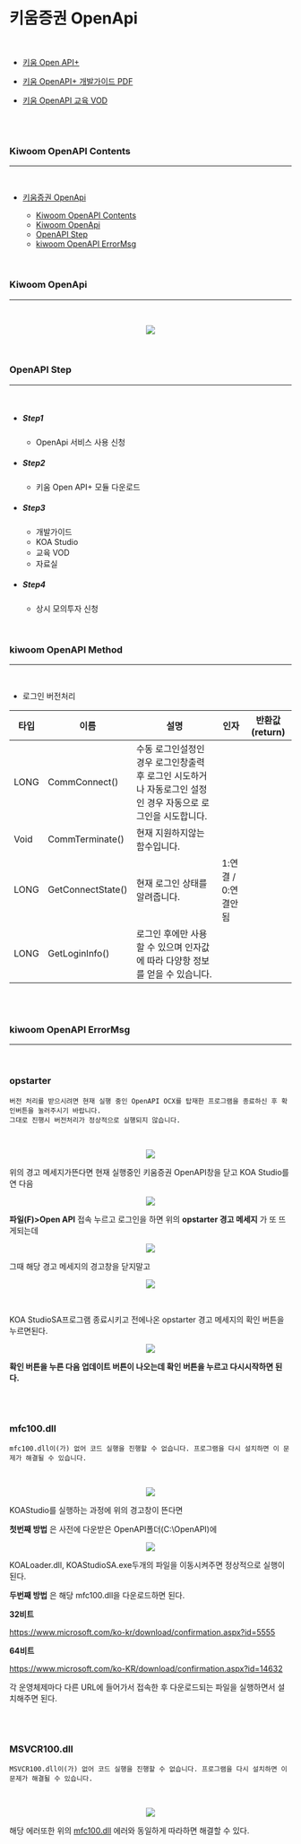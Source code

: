 # 키움증권 OpenApi

<br>

+ [키움 Open API+](https://www1.kiwoom.com/nkw.templateFrameSet.do?m=m1408000000)

+ [키움 OpenAPI+ 개발가이드 PDF](https://download.kiwoom.com/web/openapi/kiwoom_openapi_plus_devguide_ver_1.5.pdf)

+ [키움 OpenAPI 교육 VOD](https://www.howtostock.com/acdm/getLectureList.action?COUR_SEQ=49&CURR_SEQ=218)

<br><br>

### Kiwoom OpenAPI Contents

* * *

<br>

+ [키움증권 OpenApi](#키움증권-openapi)

    + [Kiwoom OpenAPI Contents](#kiwoom-openapi-contents)
    + [Kiwoom OpenApi](#kiwoom-openapi)
    + [OpenAPI Step](#openapi-step)
    + [kiwoom OpenAPI ErrorMsg](#kiwoom-openapi-errormsg)

<br>

### Kiwoom OpenApi

* * *

<br>

<p align="center"><img src="./Kiwoom-Image/OpenApiMainPage.png"></p>

<br>

### OpenAPI Step

* * *

<br>

+ ##### Step1

   + OpenApi 서비스 사용 신청

+ ##### Step2

    + 키움 Open API+ 모듈 다운로드

+ ##### Step3

    + 개발가이드
    + KOA Studio
    + 교육 VOD
    + 자료실

+ ##### Step4

    + 상시 모의투자 신청

<br>

### kiwoom OpenAPI Method

* * *

<br>

+ 로그인 버전처리

| 타입 | 이름 | 설명 | 인자 |  반환값(return) |
| ---- | ---- | ---- | ----| ---- |
| LONG | CommConnect() | 수동 로그인설정인 경우 로그인창출력 후 로그인 시도하거나 자동로그인 설정인 경우 자동으로 로그인을 시도합니다. |
| Void | CommTerminate() | 현재 지원하지않는 함수입니다. |
| LONG | GetConnectState() | 현재 로그인 상태를 알려줍니다. | 1:연결 / 0:연결안됨 |
| LONG | GetLoginInfo() | 로그인 후에만 사용할 수 있으며 인자값에 따라 다양항 정보를 얻을 수 있습니다. | |
<br><br>

### kiwoom OpenAPI ErrorMsg

* * *

<br>

### opstarter

```
버전 처리를 받으시려면 현재 실행 중인 OpenAPI OCX를 탑재한 프로그램을 종료하신 후 확인버튼을 눌러주시기 바랍니다.
그대로 진행시 버전처리가 정상적으로 실행되지 않습니다.
```

<br>

<p align="center"><img src="./Kiwoom-Image/opstarterOpenAPI_OCX.png"></p>

위의 경고 메세지가뜬다면 현재 실행중인 키움증권 OpenAPI창을 닫고 
KOA Studio를 연 다음 

<p align="center"><img src="./Kiwoom-Image/opstarterOpenAPI_OCX_KOA.png"></p>

__파일(F)>Open API__ 접속 누르고 로그인을 하면 위의 __opstarter 경고 메세지__ 가 또 뜨게되는데

<p align="center"><img src="./Kiwoom-Image/kiwoomOpenAPILogin.png"></p>


그때 해당 경고 메세지의 경고창을 닫지말고 

<p align="center"><img src="./Kiwoom-Image/KOAStudio.png"></p>

<br>

KOA StudioSA프로그램 종료시키고 전에나온 opstarter 경고 메세지의 확인 버튼을 누르면된다.

<p align="center"><img src="./Kiwoom-Image/KiwoomUpdateError.png"></p>

__확인 버튼을 누른 다음 업데이트 버튼이 나오는데 확인 버튼을 누르고 다시시작하면 된다.__

<br><br>

### mfc100.dll

```
mfc100.dll이(가) 없어 코드 실행을 진행할 수 없습니다. 프로그램을 다시 설치하면 이 문제가 해결될 수 있습니다.
```

<br>

<p align="center"><img src="./Kiwoom-Image/mfc100dll.png"></p>

KOAStudio를 실행하는 과정에 위의 경고창이 뜬다면 

__첫번째 방법__ 은 사전에 다운받은 OpenAPI폴더(C:\OpenAPI\)에 

<p align="center"><img src="./Kiwoom-Image/KOAStudioFile.png"></p>

KOALoader.dll, KOAStudioSA.exe두개의 파일을 이동시켜주면 정상적으로 실행이 된다.

__두번째 방법__ 은 해당 mfc100.dll을 다운로드하면 된다.

__32비트__

https://www.microsoft.com/ko-kr/download/confirmation.aspx?id=5555

__64비트__

https://www.microsoft.com/ko-KR/download/confirmation.aspx?id=14632

각 운영체제마다 다른 URL에 들어가서 접속한 후 다운로드되는 파일을 실행하면서 설치해주면 된다.

<br><br>

### MSVCR100.dll

```
MSVCR100.dll이(가) 없어 코드 실행을 진행할 수 없습니다. 프로그램을 다시 설치하면 이 문제가 해결될 수 있습니다.
```

<br>

<p align="center"><img src="./Kiwoom-Image/MSVCR100dll.png"></p>

해당 에러또한 위의 [mfc100.dll](#mfc100dll) 에러와 동일하게 따라하면 해결할 수 있다.
